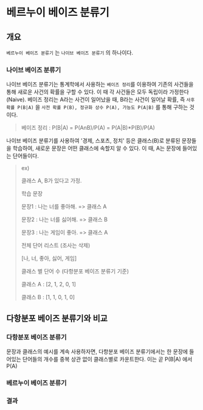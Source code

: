 # 베르누이 베이즈 분류기

## 개요

`베르누이 베이즈 분류기` 는 `나이브 베이즈 분류기` 의 하나이다. 

### 나이브 베이즈 분류기

나이브 베이즈 분류기는 통계학에서 사용하는 `베이즈 정리`를 이용하여 기존의 사건들을 통해 새로운 사건의 확률을 구할 수 있다. 이 때 각 사건들은 모두 독립이라 가정한다(Naive). 베이즈 정리는 A라는 사건이 일어났을 때, B라는 사건이 일어날 확률, 즉 `사후 확률 P(B|A)` 을 `사전 확률 P(B), 정규화 상수 P(A), 가능도 P(A|B)` 를 통해 구하는 것이다. 

> 베이즈 정리 : P(B|A) = P(AnB)/P(A) = P(A|B)*P(B)/P(A)

나이브 베이즈 분류기를 사용하여 '경제, 스포츠, 정치' 등은 클래스(B)로 분류된 문장들을 학습하여, 새로운 문장은 어떤 클래스에 속할지 알 수 있다. 이 때, A는 문장에 들어있는 단어들이다. 

> ex) 
>
> 클래스 A, B가 있다고 가정.
>
> 학습 문장
>
> 문장1 : 나는 너를 좋아해. => 클래스 A
>
> 문장2 : 나는 너를 싫어해. => 클래스 B
>
> 문장3 : 나는 게임이 좋아. => 클래스 A
>
> 
>
> 전체 단어 리스트 (조사는 삭제)
>
> [나, 너, 좋아, 싫어, 게임]
>
> 
>
> 클래스 별 단어 수 (다항분포 베이즈 분류기 기준)
>
> 클래스 A : [2, 1, 2, 0, 1]
>
> 클래스 B : [1, 1, 0, 1, 0]
>
> 
>
> 



## 다항분포 베이즈 분류기와 비교

### 다항분포 베이즈 분류기

문장과 클래스의 예시를 계속 사용하자면, 다항분포 베이즈 분류기에서는 한 문장에 들어있는 단어들의 개수를 중복 상관 없이 클래스별로 카운트한다. 이는 곧 P(B|A) 에서 P(A)

### 베르누이 베이즈 분류기



### 결과

